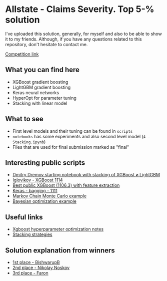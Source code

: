 # Allstate - Claims Severity. Top 5-% solution

I've uploaded this solution, generally, for myself and also to be able to show it to my friends. Although, if you have any questions related to this repository, don't hesitate to contact me.

[Competition link](https://www.kaggle.com/c/allstate-claims-severity)

## What you can find here

* XGBoost gradient boosting
* LightGBM gradient boosting
* Keras neural networks
* HyperOpt for parameter tuning
* Stacking with linear model

## What to see

* First level models and their tuning can be found in `scripts`
* `notebooks` has some experiments and also second level model (`4 - Stacking.ipynb`)
* Files that are used for final submission marked as "final"

## Interesting public scripts

* [Dmitry Dremov starting notebook with stacking of XGBoost и LightGBM](https://github.com/dremovd/cds-ta-meetup/blob/master/Allstate%20jump-start.ipynb)
* [Iglovikov - XGBoost 1114](https://www.kaggle.com/iglovikov/allstate-claims-severity/xgb-1114/code)
* [Best public XGBoost (1106.3) with feature extraction](https://www.kaggle.com/mariusbo/allstate-claims-severity/xgb-lb-1106-33084)
* [Keras - bagging - 1111](https://www.kaggle.com/mtinti/allstate-claims-severity/keras-starter-with-bagging-1111-84364)
* [Markov Chain Monte Carlo example](https://www.kaggle.com/scirpus/allstate-claims-severity/markov-chain-monte-carlo)
* [Bayesian optimization example](https://github.com/ArdalanM/pyLightGBM/blob/master/notebooks/bayesian%20optimization_example_kaggle_allstate.ipynb)

## Useful links

* [Xgboost hyperparameter optimization notes](https://www.kaggle.com/c/santander-customer-satisfaction/forums/t/20662/overtuning-hyper-parameters-especially-re-xgboost/118487#post118487)
* [Stacking strategies](https://www.kaggle.com/forums/f/15/kaggle-forum/t/18793/cross-validation-strategy-when-blending-stacking)

## Solution explanation from winners

* [1st place - BishwarupB](https://www.kaggle.com/c/allstate-claims-severity/forums/t/26416/1st-place-solution)
* [2nd place - Nikolay Noskov](https://www.kaggle.com/c/allstate-claims-severity/forums/t/26427/2nd-place-solution)
* [3rd place - Faron](https://www.kaggle.com/c/allstate-claims-severity/forums/t/26447/faron-s-3rd-place-solution)
